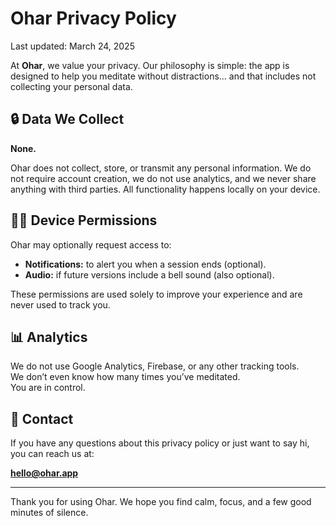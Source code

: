 # Ohar Privacy Policy

Last updated: March 24, 2025

At **Ohar**, we value your privacy. Our philosophy is simple: the app is designed to help you meditate without distractions... and that includes not collecting your personal data.

## 🔒 Data We Collect

**None.**

Ohar does not collect, store, or transmit any personal information. We do not require account creation, we do not use analytics, and we never share anything with third parties. All functionality happens locally on your device.

## 🧘‍♂️ Device Permissions

Ohar may optionally request access to:

- **Notifications:** to alert you when a session ends (optional).
- **Audio:** if future versions include a bell sound (also optional).

These permissions are used solely to improve your experience and are never used to track you.

## 📊 Analytics

We do not use Google Analytics, Firebase, or any other tracking tools.  
We don’t even know how many times you’ve meditated.  
You are in control.

## 💬 Contact

If you have any questions about this privacy policy or just want to say hi, you can reach us at:

**hello@ohar.app**

---

Thank you for using Ohar. We hope you find calm, focus, and a few good minutes of silence.
